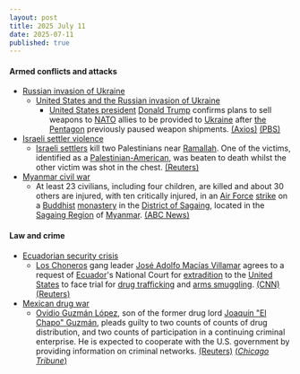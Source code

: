 ```yaml
---
layout: post
title: 2025 July 11
date: 2025-07-11
published: true
---
```



#### Armed conflicts and attacks

* [Russian invasion of Ukraine](https://en.wikipedia.org/wiki/Russian_invasion_of_Ukraine "Russian invasion of Ukraine")
  * [United States and the Russian invasion of Ukraine](https://en.wikipedia.org/wiki/United_States_and_the_Russian_invasion_of_Ukraine "United States and the Russian invasion of Ukraine")
    * [United States president](https://en.wikipedia.org/wiki/United_States_president "United States president") [Donald Trump](https://en.wikipedia.org/wiki/Donald_Trump "Donald Trump") confirms plans to sell weapons to [NATO](https://en.wikipedia.org/wiki/NATO "NATO") allies to be provided to [Ukraine](https://en.wikipedia.org/wiki/Ukraine "Ukraine") after [the Pentagon](https://en.wikipedia.org/wiki/United_States_Department_of_Defense "United States Department of Defense") previously paused weapon shipments. [(Axios)](https://www.axios.com/2025/07/11/trump-ukraine-weapons-nato-allies-sell) [(PBS)](https://www.pbs.org/newshour/politics/u-s-resumes-sending-some-weapons-to-ukraine-after-pentagon-pause)
* [Israeli settler violence](https://en.wikipedia.org/wiki/Israeli_settler_violence "Israeli settler violence")
  * [Israeli settlers](https://en.wikipedia.org/wiki/Israeli_settlers "Israeli settlers") kill two Palestinians near [Ramallah](https://en.wikipedia.org/wiki/Ramallah "Ramallah"). One of the victims, identified as a [Palestinian-American](https://en.wikipedia.org/wiki/Palestinian_Americans "Palestinian Americans"), was beaten to death whilst the other victim was shot in the chest. [(Reuters)](https://www.reuters.com/world/middle-east/us-aware-reported-death-american-after-beating-by-israeli-settlers-2025-07-12/)
* [Myanmar civil war](https://en.wikipedia.org/wiki/Myanmar_civil_war_%282021%E2%80%93present%29 "Myanmar civil war (2021–present)")
  * At least 23 civilians, including four children, are killed and about 30 others are injured, with ten critically injured, in an [Air Force](https://en.wikipedia.org/wiki/Myanmar_Air_Force "Myanmar Air Force") [strike](https://en.wikipedia.org/wiki/Airstrike "Airstrike") on a [Buddhist](https://en.wikipedia.org/wiki/Buddhism "Buddhism") [monastery](https://en.wikipedia.org/wiki/Monastery "Monastery") in the [District of Sagaing](https://en.wikipedia.org/wiki/Sagaing_District "Sagaing District"), located in the [Sagaing Region](https://en.wikipedia.org/wiki/Sagaing_Region "Sagaing Region") of [Myanmar](https://en.wikipedia.org/wiki/Myanmar "Myanmar"). [(ABC News)](https://abcnews.go.com/International/wireStory/23-dead-after-airstrike-buddhist-monastery-myanmar-123674107)

#### Law and crime

* [Ecuadorian security crisis](https://en.wikipedia.org/wiki/Ecuadorian_security_crisis "Ecuadorian security crisis")
  * [Los Choneros](https://en.wikipedia.org/wiki/Los_Choneros "Los Choneros") gang leader [José Adolfo Macías Villamar](https://en.wikipedia.org/wiki/Jos%C3%A9_Adolfo_Mac%C3%ADas_Villamar "José Adolfo Macías Villamar") agrees to a request of [Ecuador](https://en.wikipedia.org/wiki/Ecuador "Ecuador")'s National Court for [extradition](https://en.wikipedia.org/wiki/Extradition "Extradition") to the [United States](https://en.wikipedia.org/wiki/United_States "United States") to face trial for [drug trafficking](https://en.wikipedia.org/wiki/Drug_trafficking "Drug trafficking") and [arms smuggling](https://en.wikipedia.org/wiki/Arms_smuggling "Arms smuggling"). [(CNN)](https://edition.cnn.com/2025/07/11/americas/ecuador-drug-fito-extradited-us-intl-latam) [(Reuters)](https://www.reuters.com/world/us/ecuador-gang-leader-fito-accepts-us-extradition-request-2025-07-11/)
* [Mexican drug war](https://en.wikipedia.org/wiki/Mexican_drug_war "Mexican drug war")
  * [Ovidio Guzmán López](https://en.wikipedia.org/wiki/Ovidio_Guzm%C3%A1n_L%C3%B3pez "Ovidio Guzmán López"), son of the former drug lord [Joaquín "El Chapo" Guzmán](https://en.wikipedia.org/wiki/Joaqu%C3%ADn_%22El_Chapo%22_Guzm%C3%A1n "Joaquín \"El Chapo\" Guzmán"), pleads guilty to two counts of counts of drug distribution, and two counts of participation in a continuing criminal enterprise. He is expected to cooperate with the U.S. government by providing information on criminal networks. [(Reuters)](https://www.reuters.com/legal/litigation/el-chapos-son-ovidio-guzman-expected-plead-guilty-us-court-2025-07-11/) [(*Chicago Tribune*)](https://www.chicagotribune.com/2025/07/11/son-of-el-chapo-guzman-to-plead-guilty/)
